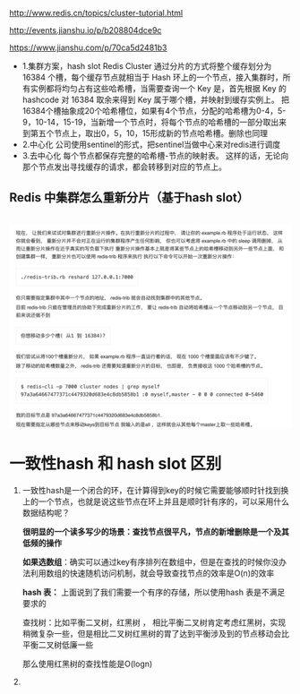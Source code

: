 http://www.redis.cn/topics/cluster-tutorial.html

http://events.jianshu.io/p/b208804dce9c

https://www.jianshu.com/p/70ca5d2481b3

- 1.集群方案，hash slot
   Redis Cluster 通过分片的方式将整个缓存划分为 16384 个槽，每个缓存节点就相当于 Hash 环上的一个节点，接入集群时，所有实例都将均匀占有这些哈希槽，当需要查询一个 Key 是，首先根据 Key 的 hashcode 对 16384 取余来得到 Key 属于哪个槽，并映射到缓存实例上。
   把16384个槽抽象成20个哈希槽位，如果有4个节点，分配的哈希槽为0-4，5-9，10-14，15-19，当新增一个节点时，将每个节点的哈希槽的一部分取出来到第五个节点上，取出0，5，10，15形成新的节点哈希槽。删除也同理
- 2.中心化
   公司使用sentinel的形式，把sentinel当做中心来对redis进行调度
- 3.去中心化
   每个节点都保存完整的哈希槽-节点的映射表。
   这样的话，无论向那个节点发出寻找缓存的请求，都会转移到对应的节点上。

## Redis 中集群怎么重新分片（基于hash slot）

​	![image-20220421140828281](assets/image-20220421140828281.png)

# 一致性hash 和 hash slot 区别

1. 一致性hash是一个闭合的环，在计算得到key的时候它需要能够顺时针找到换上的一个节点，也就是说这些节点在环上并且是顺时针有序的，可以采用什么数据结构呢？

   **很明显的一个读多写少的场景：查找节点很平凡，节点的新增删除是一个及其低频的操作**

   **如果选数组**：确实可以通过key有序排列在数组中，但是在查找的时候你没办法利用数组的快速随机访问机制，就会导致查找节点的效率是O(n)的效率

   **hash 表：** 上面说到了我们需要一个有序的存储，所以使用hash 表是不满足要求的

   查找树：比如平衡二叉树，红黑树 ， 相比平衡二叉树肯定考虑红黑树，实现稍微复杂一些，但是相比二叉树红黑树的胃了达到平衡涉及到的节点移动会比平衡二叉树低廉一些

   那么使用红黑树的查找性能是O(logn)

2. 